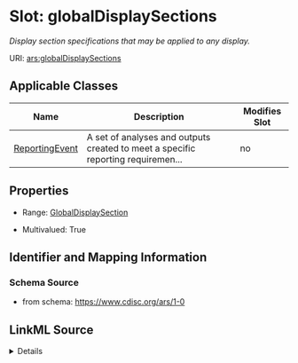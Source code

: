 # Slot: globalDisplaySections


_Display section specifications that may be applied to any display._



URI: [ars:globalDisplaySections](https://www.cdisc.org/ars/1-0/globalDisplaySections)



<!-- no inheritance hierarchy -->




## Applicable Classes

| Name | Description | Modifies Slot |
| --- | --- | --- |
[ReportingEvent](ReportingEvent.md) | A set of analyses and outputs created to meet a specific reporting requiremen... |  no  |







## Properties

* Range: [GlobalDisplaySection](GlobalDisplaySection.md)

* Multivalued: True





## Identifier and Mapping Information







### Schema Source


* from schema: https://www.cdisc.org/ars/1-0




## LinkML Source

<details>
```yaml
name: globalDisplaySections
description: Display section specifications that may be applied to any display.
from_schema: https://www.cdisc.org/ars/1-0
rank: 1000
multivalued: true
alias: globalDisplaySections
domain_of:
- ReportingEvent
range: GlobalDisplaySection
inlined: true
inlined_as_list: true

```
</details>